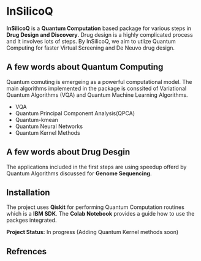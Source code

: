 # InSilicoQ

**InSilicoQ** is a __Quantum Computation__ based package for various steps in __Drug Design and Discovery__. Drug design is a highly complicated process and It involves lots of steps. By InSilicoQ, we aim to utlize Quantum Computing for faster Virtual Screening and De Neuvo drug design. 


## A few words about Quantum Computing

Quantum comuting is emergeing as a powerful computational model. The main algorithms implemented in the package is conssited of Variational Quantum Algorithms (VQA)
and Quantum Machine Learning Algorithms.

* VQA
* Quantum Principal Component Analysis(QPCA)
* Quantum-kmean
* Quantum Neural Networks
* Quantum Kernel Methods

## A few words about Drug Desgin 
The applications included in the first steps are using speedup offerd by Quantum Algorithms discussed for __Genome Sequencing__.

## Installation

The project uses __Qiskit__ for performing Quantum Computation routines which is a __IBM SDK__. The __Colab Notebook__ provides a guide how to use the packges integrated.










**Project Status:** In progress (Adding Quantum Kernel methods soon)  

## Refrences


